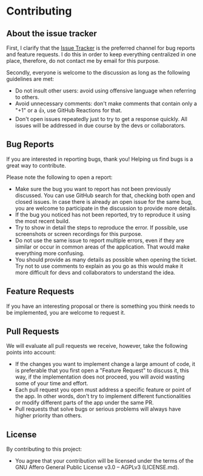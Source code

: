 # Contributing

## About the issue tracker
First, I clarify that the [Issue Tracker](https://github.com/mardous/BoomingMusic/issues) is the preferred channel for bug reports and feature requests. I do this in order to keep everything centralized in one place, therefore, do not contact me by email for this purpose.

Secondly, everyone is welcome to the discussion as long as the following guidelines are met:

* Do not insult other users: avoid using offensive language when referring to others. 
* Avoid unnecessary comments: don't make comments that contain only a "+1" or a 👍, use GitHub Reactions for that.
* Don't open issues repeatedly just to try to get a response quickly. All issues will be addressed in due course by the devs or collaborators.

## Bug Reports
If you are interested in reporting bugs, thank you! Helping us find bugs is a great way to contribute.

Please note the following to open a report:

* Make sure the bug you want to report has not been previously discussed. You can use GitHub search for that, checking both open and closed issues. In case there is already an open issue for the same bug, you are welcome to participate in the discussion to provide more details.
* If the bug you noticed has not been reported, try to reproduce it using the most recent build.
* Try to show in detail the steps to reproduce the error. If possible, use screenshots or screen recordings for this purpose.
* Do not use the same issue to report multiple errors, even if they are similar or occur in common areas of the application. That would make everything more confusing.
* You should provide as many details as possible when opening the ticket. Try not to use comments to explain as you go as this would make it more difficult for devs and collaborators to understand the idea.

## Feature Requests
If you have an interesting proposal or there is something you think needs to be implemented, you are welcome to request it.

## Pull Requests
We will evaluate all pull requests we receive, however, take the following points into account:

* If the changes you want to implement change a large amount of code, it is preferable that you first open a "Feature Request" to discuss it, this way, if the implementation does not proceed, you will avoid wasting some of your time and effort.
* Each pull request you open must address a specific feature or point of the app. In other words, don't try to implement different functionalities or modify different parts of the app under the same PR.
* Pull requests that solve bugs or serious problems will always have higher priority than others.

## License
By contributing to this project:
* You agree that your contribution will be licensed under the terms of the GNU Affero General Public License v3.0 – AGPLv3 (LICENSE.md).
